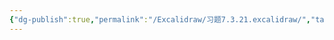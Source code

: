 ```yaml
---
{"dg-publish":true,"permalink":"/Excalidraw/习题7.3.21.excalidraw/","tags":["excalidraw"]}
---
```

<style> .container {font-family: sans-serif; text-align: center;} .button-wrapper button {z-index: 1;height: 40px; width: 100px; margin: 10px;padding: 5px;} .excalidraw .App-menu_top .buttonList { display: flex;} .excalidraw-wrapper { height: 800px; margin: 50px; position: relative;} :root[dir="ltr"] .excalidraw .layer-ui__wrapper .zen-mode-transition.App-menu_bottom--transition-left {transform: none;} </style><script src="https://cdn.jsdelivr.net/npm/react@17/umd/react.production.min.js"></script><script src="https://cdn.jsdelivr.net/npm/react-dom@17/umd/react-dom.production.min.js"></script><script type="text/javascript" src="https://cdn.jsdelivr.net/npm/@excalidraw/excalidraw@0/dist/excalidraw.production.min.js"></script><div id="习题73.21.excalidraw.md"></div><script>(function(){const InitialData={"type":"excalidraw","version":2,"source":"https://github.com/zsviczian/obsidian-excalidraw-plugin/releases/tag/2.6.7","elements":[{"id":"13JWYdyPMGXXk_-zvSxKu","type":"arrow","x":-13.20001220703125,"y":53.66246795654297,"width":256.00006103515625,"height":0,"angle":0,"strokeColor":"#1e1e1e","backgroundColor":"transparent","fillStyle":"solid","strokeWidth":1,"strokeStyle":"solid","roughness":0,"opacity":100,"groupIds":[],"frameId":null,"index":"a0","roundness":{"type":2},"seed":568281757,"version":39,"versionNonce":295848787,"isDeleted":false,"boundElements":null,"updated":1740646342405,"link":null,"locked":false,"points":[[0,0],[256.00006103515625,0]],"lastCommittedPoint":null,"startBinding":null,"endBinding":null,"startArrowhead":null,"endArrowhead":"arrow","elbowed":false},{"id":"u353Pl3xx31ti0j6zlHSM","type":"arrow","x":-12.39996337890625,"y":54.46251678466797,"width":154.39999389648438,"height":154.39999389648435,"angle":0,"strokeColor":"#1e1e1e","backgroundColor":"transparent","fillStyle":"solid","strokeWidth":1,"strokeStyle":"solid","roughness":0,"opacity":100,"groupIds":[],"frameId":null,"index":"a1","roundness":{"type":2},"seed":645534653,"version":41,"versionNonce":130500605,"isDeleted":false,"boundElements":null,"updated":1740646350746,"link":null,"locked":false,"points":[[0,0],[-154.39999389648438,154.39999389648435]],"lastCommittedPoint":null,"startBinding":null,"endBinding":null,"startArrowhead":null,"endArrowhead":"arrow","elbowed":false},{"id":"LDQNx7mAwGeJTjREBqirF","type":"arrow","x":-10.79998779296875,"y":53.66246795654297,"width":1.5987211554602254e-14,"height":233.59997558593753,"angle":0,"strokeColor":"#1e1e1e","backgroundColor":"transparent","fillStyle":"solid","strokeWidth":1,"strokeStyle":"solid","roughness":0,"opacity":100,"groupIds":[],"frameId":null,"index":"a2","roundness":{"type":2},"seed":306785469,"version":33,"versionNonce":229360531,"isDeleted":false,"boundElements":null,"updated":1740646355160,"link":null,"locked":false,"points":[[0,0],[1.5987211554602254e-14,-233.59997558593753]],"lastCommittedPoint":null,"startBinding":null,"endBinding":null,"startArrowhead":null,"endArrowhead":"arrow","elbowed":false},{"id":"XzYhCyDECJxQ50CyiHQkz","type":"ellipse","x":-72.39996337890625,"y":-73.53748321533203,"width":126.39996337890625,"height":126.39996337890625,"angle":0,"strokeColor":"#1e1e1e","backgroundColor":"transparent","fillStyle":"solid","strokeWidth":1,"strokeStyle":"solid","roughness":0,"opacity":100,"groupIds":[],"frameId":null,"index":"a3","roundness":{"type":2},"seed":2004338557,"version":274,"versionNonce":71548381,"isDeleted":false,"boundElements":null,"updated":1740646377558,"link":null,"locked":false},{"id":"f2wtt4CbSJAjtG1nPc0Ml","type":"ellipse","x":-24.399963378906254,"y":-72.73755645751953,"width":29.599975585937507,"height":125.60000610351562,"angle":0,"strokeColor":"#1e1e1e","backgroundColor":"transparent","fillStyle":"solid","strokeWidth":1,"strokeStyle":"dotted","roughness":0,"opacity":100,"groupIds":[],"frameId":null,"index":"a4","roundness":{"type":2},"seed":1374788019,"version":129,"versionNonce":1539328563,"isDeleted":false,"boundElements":null,"updated":1740646411768,"link":null,"locked":false},{"id":"mIRYTKQoxoh_QfvVqPKAr","type":"ellipse","x":-68.39990234375,"y":-18.33747100830078,"width":119.19995117187501,"height":21.5999755859375,"angle":0,"strokeColor":"#1e1e1e","backgroundColor":"transparent","fillStyle":"solid","strokeWidth":1,"strokeStyle":"dotted","roughness":0,"opacity":100,"groupIds":[],"frameId":null,"index":"a5","roundness":{"type":2},"seed":583244147,"version":73,"versionNonce":840293139,"isDeleted":false,"boundElements":null,"updated":1740646431349,"link":null,"locked":false},{"id":"Jas6tZET-xNQYn_H1YDaM","type":"line","x":-9.20001220703125,"y":54.46251678466797,"width":120.97382308687983,"height":209.5328079723246,"angle":0,"strokeColor":"#1971c2","backgroundColor":"transparent","fillStyle":"solid","strokeWidth":1,"strokeStyle":"dotted","roughness":0,"opacity":100,"groupIds":[],"frameId":null,"index":"a6","roundness":{"type":2},"seed":1842508371,"version":143,"versionNonce":1496749309,"isDeleted":false,"boundElements":null,"updated":1740646458461,"link":null,"locked":false,"points":[[0,0],[-120.97382308687983,-209.5328079723246]],"lastCommittedPoint":null,"startBinding":null,"endBinding":null,"startArrowhead":null,"endArrowhead":null},{"id":"cS6wz_oEU7iQIB3Aal7tj","type":"line","x":-9.20001220703125,"y":52.86248016357422,"width":121.52407148066186,"height":210.48586614713827,"angle":0,"strokeColor":"#1971c2","backgroundColor":"transparent","fillStyle":"solid","strokeWidth":1,"strokeStyle":"dotted","roughness":0,"opacity":100,"groupIds":[],"frameId":null,"index":"a7","roundness":{"type":2},"seed":1763762931,"version":49,"versionNonce":1137070781,"isDeleted":false,"boundElements":null,"updated":1740646464398,"link":null,"locked":false,"points":[[0,0],[121.52407148066186,-210.48586614713827]],"lastCommittedPoint":null,"startBinding":null,"endBinding":null,"startArrowhead":null,"endArrowhead":null},{"id":"GhGJdpQoc8K8Ow_N7F5Ah","type":"ellipse","x":-128.39996337890625,"y":-168.7375259399414,"width":239.199951171875,"height":28,"angle":0,"strokeColor":"#1971c2","backgroundColor":"transparent","fillStyle":"solid","strokeWidth":1,"strokeStyle":"solid","roughness":0,"opacity":100,"groupIds":[],"frameId":null,"index":"a8","roundness":{"type":2},"seed":9734013,"version":66,"versionNonce":1282525939,"isDeleted":false,"boundElements":null,"updated":1740646476074,"link":null,"locked":false},{"id":"6wHSrcklNd9XOzWekylSX","type":"ellipse","x":-61.199951171875,"y":-47.13751983642578,"width":105.5999755859375,"height":12.79998779296875,"angle":0,"strokeColor":"#1971c2","backgroundColor":"transparent","fillStyle":"solid","strokeWidth":1,"strokeStyle":"dashed","roughness":0,"opacity":100,"groupIds":[],"frameId":null,"index":"a9","roundness":{"type":2},"seed":1058378515,"version":68,"versionNonce":1100155315,"isDeleted":false,"boundElements":null,"updated":1740646634863,"link":null,"locked":false}],"appState":{"theme":"dark","viewBackgroundColor":"#ffffff","currentItemStrokeColor":"#1971c2","currentItemBackgroundColor":"transparent","currentItemFillStyle":"solid","currentItemStrokeWidth":1,"currentItemStrokeStyle":"dashed","currentItemRoughness":0,"currentItemOpacity":100,"currentItemFontFamily":5,"currentItemFontSize":20,"currentItemTextAlign":"left","currentItemStartArrowhead":null,"currentItemEndArrowhead":"arrow","currentItemArrowType":"round","scrollX":545,"scrollY":416.8625183105469,"zoom":{"value":1},"currentItemRoundness":"round","gridSize":null,"gridStep":5,"gridModeEnabled":false,"gridColor":{"Bold":"rgba(217, 217, 217, 0.5)","Regular":"rgba(230, 230, 230, 0.5)"},"currentStrokeOptions":null,"frameRendering":{"enabled":true,"clip":true,"name":true,"outline":true},"objectsSnapModeEnabled":false,"activeTool":{"type":"selection","customType":null,"locked":false,"lastActiveTool":null}},"files":{}};InitialData.scrollToContent=true;App=()=>{const e=React.useRef(null),t=React.useRef(null),[n,i]=React.useState({width:void 0,height:void 0});return React.useEffect(()=>{i({width:t.current.getBoundingClientRect().width,height:t.current.getBoundingClientRect().height});const e=()=>{i({width:t.current.getBoundingClientRect().width,height:t.current.getBoundingClientRect().height})};return window.addEventListener("resize",e),()=>window.removeEventListener("resize",e)},[t]),React.createElement(React.Fragment,null,React.createElement("div",{className:"excalidraw-wrapper",ref:t},React.createElement(ExcalidrawLib.Excalidraw,{ref:e,width:n.width,height:n.height,initialData:InitialData,viewModeEnabled:!0,zenModeEnabled:!0,gridModeEnabled:!1})))},excalidrawWrapper=document.getElementById("习题73.21.excalidraw.md");ReactDOM.render(React.createElement(App),excalidrawWrapper);})();</script>